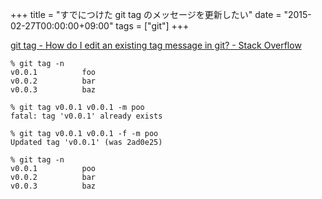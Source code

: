 +++
title = "すでにつけた git tag のメッセージを更新したい"
date = "2015-02-27T00:00:00+09:00"
tags = ["git"]
+++

[git tag \- How do I edit an existing tag message in git? \- Stack Overflow](http://stackoverflow.com/questions/7813194/how-do-i-edit-an-existing-tag-message-in-git)

```
% git tag -n
v0.0.1          foo
v0.0.2          bar
v0.0.3          baz

% git tag v0.0.1 v0.0.1 -m poo
fatal: tag 'v0.0.1' already exists

% git tag v0.0.1 v0.0.1 -f -m poo
Updated tag 'v0.0.1' (was 2ad0e25)

% git tag -n
v0.0.1          poo
v0.0.2          bar
v0.0.3          baz
```